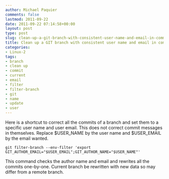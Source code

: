 ```yaml
---
author: Michael Paquier
comments: false
lastmod: 2011-09-22
date: 2011-09-22 07:14:58+00:00
layout: post
type: post
slug: clean-up-a-git-branch-with-consistent-user-name-and-email-in-commit
title: Clean up a GIT branch with consistent user name and email in commit
categories:
- Linux-2
tags:
- branch
- clean up
- commit
- current
- email
- filter
- filter-branch
- git
- name
- update
- user
---
```


Here is a shortcut to correct all the commits of a branch and set them to a specific user name and user email.
This does not correct commit messages in themselves.
Replace $USER\_NAME by the user name and $USER\_EMAIL by the email wanted.

    git filter-branch --env-filter 'export GIT_AUTHOR_EMAIL="$USER_EMAIL";GIT_AUTHOR_NAME="$USER_NAME"'

This command checks the author name and email and rewrites all the commits one-by-one. Current branch be rewritten with new data so may differ from a remote branch.
